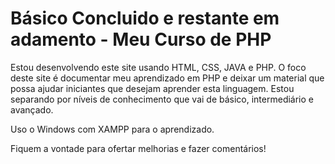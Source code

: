 # Básico Concluido e restante em adamento - Meu Curso de PHP

Estou desenvolvendo este site usando HTML, CSS, JAVA e PHP. O foco deste site é documentar meu aprendizado em PHP e deixar um material que possa ajudar iniciantes que desejam aprender esta linguagem. Estou separando por níveis de conhecimento que vai de básico, intermediário e avançado.

Uso o Windows com XAMPP para o aprendizado. 

Fiquem a vontade para ofertar melhorias e fazer comentários!
